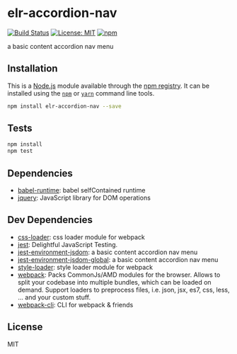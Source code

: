 # elr-accordion-nav

[![Build Status](https://travis-ci.org/Beth3346/elr-accordion-nav.svg?branch=master)](https://travis-ci.org/Beth3346/elr-accordion-nav)
[![License: MIT](https://img.shields.io/badge/License-MIT-yellow.svg)](https://opensource.org/licenses/MIT)
[![npm](https://img.shields.io/npm/dm/elr-accordion-nav.svg?style=flat)]()

a basic content accordion nav menu

## Installation

This is a [Node.js](https://nodejs.org/) module available through the
[npm registry](https://www.npmjs.com/). It can be installed using the
[`npm`](https://docs.npmjs.com/getting-started/installing-npm-packages-locally)
or
[`yarn`](https://yarnpkg.com/en/)
command line tools.

```sh
npm install elr-accordion-nav --save
```

## Tests

```sh
npm install
npm test
```

## Dependencies

* [babel-runtime](https://ghub.io/babel-runtime): babel selfContained runtime
* [jquery](https://ghub.io/jquery): JavaScript library for DOM operations

## Dev Dependencies

* [css-loader](https://ghub.io/css-loader): css loader module for webpack
* [jest](https://ghub.io/jest): Delightful JavaScript Testing.
* [jest-environment-jsdom](https://ghub.io/jest-environment-jsdom): a basic content accordion nav menu
* [jest-environment-jsdom-global](https://ghub.io/jest-environment-jsdom-global): a basic content accordion nav menu
* [style-loader](https://ghub.io/style-loader): style loader module for webpack
* [webpack](https://ghub.io/webpack): Packs CommonJs/AMD modules for the browser. Allows to split your codebase into multiple bundles, which can be loaded on demand. Support loaders to preprocess files, i.e. json, jsx, es7, css, less, ... and your custom stuff.
* [webpack-cli](https://ghub.io/webpack-cli): CLI for webpack &amp; friends

## License

MIT
